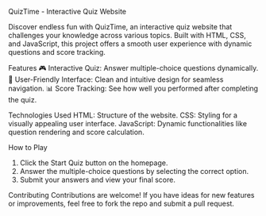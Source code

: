QuizTime - Interactive Quiz Website

Discover endless fun with QuizTime, an interactive quiz website that challenges your knowledge across various topics. Built with HTML, CSS, and JavaScript, this project offers a smooth user experience with dynamic questions and score tracking.

Features
🎮 Interactive Quiz: Answer multiple-choice questions dynamically.
🎯 User-Friendly Interface: Clean and intuitive design for seamless navigation.
📊 Score Tracking: See how well you performed after completing the quiz.

Technologies Used
HTML: Structure of the website.
CSS: Styling for a visually appealing user interface.
JavaScript: Dynamic functionalities like question rendering and score calculation.

How to Play
1. Click the Start Quiz button on the homepage.
2. Answer the multiple-choice questions by selecting the correct option.
3. Submit your answers and view your final score.

Contributing
Contributions are welcome!
If you have ideas for new features or improvements, feel free to fork the repo and submit a pull request.

